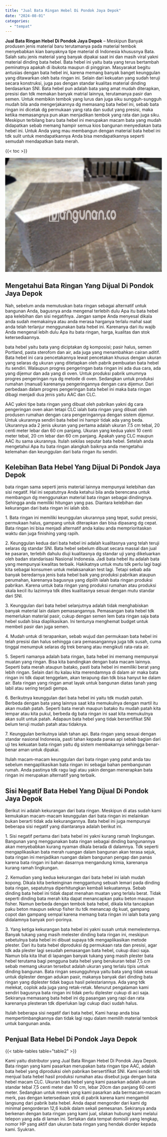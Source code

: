 ```yaml
---
title: "Jual Bata Ringan Hebel Di Pondok Jaya Depok"
date: "2024-08-01"
categories: 
  - "tempat"
---
```


**Jual Bata Ringan Hebel Di Pondok Jaya Depok** – Meskipun Banyak produsen jenis material baru terutamanya pada material tembok menyebabkan kian banyaknya tipe material di Indonesia khususnya Bata. Salah satu jenis material yang banyak dipakai saat ini dan masih viral yakni material dinding bata hebel. Bata hebel ini yaitu bata yang terus bertambah peminatnya apakah di ibukota maupun di pinggiran. Masyarakat begitu antusias dengan bata hebel ini, karena memang banyak banget keunggulan yang ditawarkan oleh bata ringan ini. Selain dari kekuatan yang sudah teruji secara konstruksi, juga pas dengan standar kualitas material dinding berdasarkan SNI. Bata hebel pun adalah bata yang amat mudah diterapkan, presisi dan tdk memakan banyak matrial lainnya, terutamanya pasir dan semen. Untuk membikin tembok yang lurus dan juga siku sungguh-sungguh mudah bila anda mengerjakannya dg memasang bata hebel ini, sebab bata ringan ini dicetak dg permukaan yang rata dan sudut yang presisi, maka ketika memasangnya pun akan menjadikan tembok yang rata dan juga siku. Meskipun terbilang baru bata hebel ini merupakan macam bata yang mudah didapatkan sebab memang hampir semua kios bangunan menyediakan bata hebel ini. Untuk Anda yang mau membangun dengan material bata hebel ini tdk sulit untuk mendapatkannya Anda bisa mendapatkannya seperti semudah mendapatkan bata merah.

{{< toc >}}

![Jual Bata Ringan Hebel Di Pondok Jaya Depok](/images/jual-hebel-murah-01.png)

## Mengetahui Bata Ringan Yang Dijual Di Pondok Jaya Depok

Nah, sebelum anda memutuskan bata ringan sebagai alternatif untuk bangunan Anda, bagusnya anda mengenal terlebih dulu Apa itu bata hebel apa kelebihan dan sisi negatifnya. Jangan sampe Anda menyesal dikala anda sudah memakainya atau anda merasa harganya terlalu mahal saat anda telah terlanjur menggunakan bata hebel ini. Karenanya dari itu wajib Anda mengenal lebih dulu Apa itu bata ringan, harga, kualitas dan stok ketersediaannya.

bata hebel yaitu bata yang diciptakan dg komposisi; pasir halus, semen Portland, pasta sterofom dan air, ada juga yang menambahkan cairan aditif. Bata hebel ini cara pencetakannya lewat pencetakan khusus dengan ukuran yang selaras dg ukuran yang ditetapkan oleh pabrik pembuatan bata hebel itu sendiri. Walaupun progres pengeringan bata ringan ini ada dua cara, ada yang dijemur dan ada yang di oven. Untuk produksi pabrik umumnya progres pengeringan nya dg metode di oven. Sedangkan untuk produksi rumahan (manual) karenanya pengeringannya dengan cara dijemur. Dari perbedaan dalam progres pengeringan bata hebel ini maka bata ringan dibagi menjadi dua jenis yaitu AAC dan CLC.

AAC yakni tipe bata ringan yang dibuat oleh pabrikan yakni dg cara pengeringan oven akan tetapi CLC ialah bata ringan yang dibuat oleh produsen rumahan dengan cara pengeringannya dengan sistem dijemur. Untuk ukurannya sendiri bata hebel ini hampir tidak ada yang beda. Ukurannya ada 2 jenis ukuran yang pertama adalah ukuran 7.5 cm tebal, 20 centi meter lebar dan 60 cm panjang. Ukuran yang kedua yakni 10 centi meter tebal, 20 cm lebar dan 60 cm panjang. Apakah yang CLC maupun AAC itu sama ukurannya. Itulah sekilas seputar bata hebel. Setelah anda mengetahui Apa itu bata ringan alangkah baiknya anda mengetahui kelemahan dan keunggulan dari bata ringan itu sendiri.

## Kelebihan Bata Hebel Yang Dijual Di Pondok Jaya Depok

bata ringan sama seperti jenis material lainnya mempunyai kelebihan dan sisi negatif. Hal ini sepatutnya Anda ketahui bila anda berencana untuk membangun dg menggunakan material bata ringan sebagai dindingnya. Sehingga anda memiliki hitungan yang pas. Diantara kelebihan dan kekurangan dari bata ringan ini ialah sbb.

1\. Bata ringan ini memiliki keunggulan ukurannya yang tepat, sudut presisi, permukaan halus, gampang untuk diterapkan dan bisa dipasang dg cepat. Bata ringan ini bisa menjadi alternatif anda kalau anda memprioritaskan waktu dan juga finishing yang rapih.

2\. Keunggulan kedua dari bata hebel ini adalah kualitasnya yang telah teruji selaras dg standar SNI. Bata hebel sebelum dibuat secara massal dan jual ke pasaran, terlebih dahulu diuji kualitasnya dg standar uji yang dikeluarkan oleh badan standarisasi Nasional Indonesia. Jadi bata hebel itu adalah bata yang mempunyai kwalitas terbaik. Hakikatnya untuk mutu tdk perlu lagi bagi kita sebagai konsumen untuk melaksanakan test lagi. Tetapi sebab ada banyak beredarnya jenis bata hebel baik yang produksi pabrikan ataupun perumahan, karenanya bagusnya yang dipilih ialah bata ringan produksi pabrikan. Karena untuk bata ringan yang produksi rumahan atau produksi skala kecil itu lazimnya tdk dites kualitasnya sesuai dengan mutu standar dari SNI.

3\. Keunggulan dari bata hebel selanjutnya adalah tidak menghabiskan banyak material lain dalam pemasangannya. Pemasangan bata hebel tdk memerlukan material pasir, cukup dengan semen lem bata ringan saja bata hebel sudah bisa diaplikasikan. Ini tentunya menghemat budget untuk membeli pasir dan juga semen.

4\. Mudah untuk di terapankan, sebab wujud dan permukaan bata hebel ini telah presisi dan halus sehingga cara pemasangannya juga tdk susah, cuma tinggal menumpuk selaras dg trek benang atau mengikuti rata-rata air.

5\. Seperti namanya adalah bata ringan, bata hebel ini memang mempunyai muatan yang ringan. Bisa kita bandingkan dengan bata macam lainnya. Seperti bata merah ataupun batako, pasti bata hebel ini memiliki berat yang lebih ringan. Selain dari itu kalau kita merendamnya di dalam air maka bata ringan ini tdk dapat tenggelam, akan terapung dan tdk bisa hanyut ke dalam air. Bata ringan yang ringan amat layak untuk bangunan diatas tanah yang labil atau sering terjadi gempa.

6\. Berikutnya keunggulan dari bata hebel ini yaitu tdk mudah patah. Berbeda dengan bata yang lainnya saat kita memukulnya dengan martil itu akan mudah patah. Seperti bata merah maupun batako itu mudah patah kita lempar atau kita pukul, berbeda dg bata ringan ini saat kita memukulnya akan sulit untuk patah. Adapaun bata hebel yang tidak bersertifikat SNI belum teruji mudah patah atau tidaknya.

7\. Keunggulan berikutnya ialah tahan api. Bata ringan yang sesuai dengan standar nasional Indonesia, pasti tahan kepada panas api sebab bagian dari uji tes kekuatan bata ringan yaitu dg sistem membakarnya sehingga benar-benar aman untuk dipakai.

Itulah macam-macam keunggulan dari bata ringan yang patut anda tau sebelum mengaplikasikan bata ringan ini sebagai bahan pembangunan rumah. Anda pastinya tdk ragu lagi atau yakin dengan menerapkan bata ringan ini merupakan alternatif yang terbaik.

## Sisi Negatif Bata Hebel Yang Dijual Di Pondok Jaya Depok

Berikut ini adalah kekurangan dari bata ringan. Meskipun di atas sudah kami kemukakan macam-macam keunggulan dari bata ringan ini melainkan bukan berarti tidak ada kekurangannya. Bata hebel ini juga mempunyai beberapa sisi negatif yang diantaranya adalah berikut ini.

1\. Sisi negatif pertama dari bata hebel ini yakni kurang ramah lingkungan. Bangunan yang menggunakan bata ringan sebagai dinding bangunannya akan menyebabkan kurang nyaman dikala berada di dalamnya. Tdk seperti mengaplikasikan bata merah ruangan dalam bangunan akan terasa sejuk, bata ringan ini menjadikan ruangan dalam bangunan pengap dan panas karena bata ringan ini bahan dasarnya mengandung kimia, karenanya kurang ramah lingkungan.

2\. Kemudian yang kedua kekurangan dari bata hebel ini ialah mudah kopong. Dikala kita berkeinginan menggantung sebuah lemari pada dinding bata ringan, sepatutnya diperhitungkan kembali kekuatannya. Sebab dinding bata hebel ini tidak dapat menahan muatan yang terlalu berat. Tidak seperti dinding bata merah kita dapat menancapkan paku beton maupun fisher. Namun berbeda dengan tembok bata hebel, dikala kita tancapkan paku beton maupun sekrup fisher itu tdk menancap dg kuat, gampang copot dan gampang sempal karena memang bata ringan ini ialah bata yang didalamnya banyak pori-porinya.

3\. Yang ketiga kekurangan bata hebel ini yakni susah untuk memelesternya. Banyak tukang yang masih melester dinding bata ringan ini, meskipun sebetulnya bata hebel ini dibuat supaya tdk mengaplikasikan metode plester. Dari itu bata hebel diproduksi dg permukaan rata dan presisi, agar tdk ada plester lagi sesudah pemasangan bata hebel, cukup diaci saja. Namun bila kita lihat di lapangan banyak tukang yang masih plester bata hebel terutama bagi pengguna bata hebel yang berukuran tebal 7,5 cm sebab memang ukuran tersebut adalah ukuran yang terlalu tipis untuk dinding bangunan. Bata ringan sesungguhnya yaitu bata yang tidak sesuai untuk diplester dengan adukan pasir, makanya banyak dari dinding bata ringan yang diplester tidak bagus hasil pelestariannya. Ada yang tdk melekat, coplok ada juga yang retak-retak. Menurut pengalaman kami sendiri bagusnya bata ringan ini tidak perlu diplester cukup di aci saja. Sekiranya memasang bata hebel ini dg pasangan yang rapi dan rata karenanya plesteran tdk diperlukan lagi cukup diaci sudah halus.

Itulah beberapa sisi negatif dari bata hebel, Kami harap anda bisa mempertimbangkannya dan tidak lagi ragu dalam memilih material tembok untuk bangunan anda.

## Penjual Bata Hebel Di Pondok Jaya Depok

{{< table-tables table="table2" >}}

Kami yaitu distributor yang Jual Bata Ringan Hebel Di Pondok Jaya Depok. Bata ringan yang kami pasarkan merupakan bata ringan tipe AAC, adalah bata hebel yang diproduksi oleh pabrikan bersertifikat SNI. Kami sendiri tdk menjual bata hebel hasil produksi rumahan atau disebut juga dengan bata hebel macam CLC. Ukuran bata hebel yang kami pasarkan adalah ukuran standar tebal 7,5 centi meter dan 10 cm, lebar 20cm dan panjang 60 centi meter. Sedangkan untuk merek yang kami pasarkan ada bermacam-macam merk, pas dengan ketersediaan stok di pabrik karena kami mengambil langsung dari pabrik bata hebel. Anda dapat mengorder dari kami dg minimal pengorderan 12,6 kubik dalam sekali pemesanan. Sekiranya anda berkenan dengan bata ringan yang kami jual, silakan hubungi kami melalui telepon yang ada di laman ini. Sertakan data tempat domisili yang lengkap, nomor HP yang aktif dan ukuran bata ringan yang hendak diorder kepada kami. Syukran.
